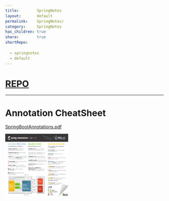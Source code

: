 ```yaml
---
title:        SpringNotes
layout:       default
permalink:    SpringNotes/
category:     SpringNotes
has_children: true
share:        true
shortRepo:

  - springnotes
  - default
---
```


# [REPO](https://github.com/14paxton/SpringNotes)
---

# Annotation CheatSheet

[SpringBootAnnotations.pdf](assets%2Fimages%2FSpringBootAnnotations.pdf)

<img height="200" src="assets/images/SpringBootAnnotations.pdf" width="200" alt=""/>